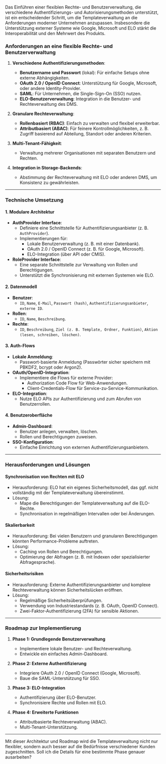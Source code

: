 Das Einführen einer flexiblen Rechte- und Benutzerverwaltung, die verschiedene Authentifizierungs- und Autorisierungsmethoden unterstützt, ist ein entscheidender Schritt, um die Templateverwaltung an die Anforderungen moderner Unternehmen anzupassen. Insbesondere die Unterstützung externer Systeme wie Google, Microsoft und ELO stärkt die Interoperabilität und den Mehrwert des Produkts.

### Anforderungen an eine flexible Rechte- und Benutzerverwaltung
1. **Verschiedene Authentifizierungsmethoden**:
   - **Benutzername und Passwort** (lokal): Für einfache Setups ohne externe Abhängigkeiten.
   - **OAuth 2.0 / OpenID Connect**: Unterstützung für Google, Microsoft, oder andere Identity-Provider.
   - **SAML**: Für Unternehmen, die Single-Sign-On (SSO) nutzen.
   - **ELO-Benutzerverwaltung**: Integration in die Benutzer- und Rechteverwaltung des DMS.

2. **Granulare Rechteverwaltung**:
   - **Rollenbasiert (RBAC)**: Einfach zu verwalten und flexibel erweiterbar.
   - **Attributbasiert (ABAC)**: Für feinere Kontrollmöglichkeiten, z. B. Zugriff basierend auf Abteilung, Standort oder anderen Kriterien.

3. **Multi-Tenant-Fähigkeit**:
   - Verwaltung mehrerer Organisationen mit separaten Benutzern und Rechten.

4. **Integration in Storage-Backends**:
   - Abstimmung der Rechteverwaltung mit ELO oder anderen DMS, um Konsistenz zu gewährleisten.

---

### Technische Umsetzung

#### 1. **Modulare Architektur**
- **AuthProvider Interface**:
  - Definiere eine Schnittstelle für Authentifizierungsanbieter (z. B. `AuthProvider`).
  - Implementierungen für:
    - Lokale Benutzerverwaltung (z. B. mit einer Datenbank).
    - OAuth 2.0 / OpenID Connect (z. B. für Google, Microsoft).
    - ELO-Integration (über API oder CMIS).
- **RoleProvider Interface**:
  - Eine separate Schnittstelle zur Verwaltung von Rollen und Berechtigungen.
  - Unterstützt die Synchronisierung mit externen Systemen wie ELO.

#### 2. **Datenmodell**
- **Benutzer**:
  - `ID`, `Name`, `E-Mail`, `Passwort (hash)`, `Authentifizierungsanbieter`, `externe ID`.
- **Rollen**:
  - `ID`, `Name`, `Beschreibung`.
- **Rechte**:
  - `ID`, `Beschreibung`, `Ziel (z. B. Template, Ordner, Funktion)`, `Aktion (lesen, schreiben, löschen)`.

#### 3. **Auth-Flows**
- **Lokale Anmeldung**:
  - Passwort-basierte Anmeldung (Passwörter sicher speichern mit PBKDF2, bcrypt oder Argon2).
- **OAuth/OpenID-Integration**:
  - Implementiere die Flows für externe Provider:
    - Authorization Code Flow für Web-Anwendungen.
    - Client-Credentials-Flow für Service-zu-Service-Kommunikation.
- **ELO-Integration**:
  - Nutze ELO APIs zur Authentifizierung und zum Abrufen von Benutzerrollen.

#### 4. **Benutzeroberfläche**
- **Admin-Dashboard**:
  - Benutzer anlegen, verwalten, löschen.
  - Rollen und Berechtigungen zuweisen.
- **SSO-Konfiguration**:
  - Einfache Einrichtung von externen Authentifizierungsanbietern.

---

### Herausforderungen und Lösungen

#### **Synchronisation von Rechten mit ELO**
- Herausforderung: ELO hat ein eigenes Sicherheitsmodell, das ggf. nicht vollständig mit der Templateverwaltung übereinstimmt.
- Lösung:
  - Mape die Berechtigungen der Templateverwaltung auf die ELO-Rechte.
  - Synchronisation in regelmäßigen Intervallen oder bei Änderungen.

#### **Skalierbarkeit**
- Herausforderung: Bei vielen Benutzern und granularen Berechtigungen könnten Performance-Probleme auftreten.
- Lösung:
  - Caching von Rollen und Berechtigungen.
  - Optimierung der Abfragen (z. B. mit Indexen oder spezialisierter Abfragesprache).

#### **Sicherheitsrisiken**
- Herausforderung: Externe Authentifizierungsanbieter und komplexe Rechteverwaltung können Sicherheitslücken eröffnen.
- Lösung:
  - Regelmäßige Sicherheitsüberprüfungen.
  - Verwendung von Industriestandards (z. B. OAuth, OpenID Connect).
  - Zwei-Faktor-Authentifizierung (2FA) für sensible Aktionen.

---

### Roadmap zur Implementierung

1. **Phase 1: Grundlegende Benutzerverwaltung**
   - Implementiere lokale Benutzer- und Rechteverwaltung.
   - Entwickle ein einfaches Admin-Dashboard.

2. **Phase 2: Externe Authentifizierung**
   - Integriere OAuth 2.0 / OpenID Connect (Google, Microsoft).
   - Baue die SAML-Unterstützung für SSO.

3. **Phase 3: ELO-Integration**
   - Authentifizierung über ELO-Benutzer.
   - Synchronisiere Rechte und Rollen mit ELO.

4. **Phase 4: Erweiterte Funktionen**
   - Attributbasierte Rechteverwaltung (ABAC).
   - Multi-Tenant-Unterstützung.

---

Mit dieser Architektur und Roadmap wird die Templateverwaltung nicht nur flexibler, sondern auch besser auf die Bedürfnisse verschiedener Kunden zugeschnitten. Soll ich die Details für eine bestimmte Phase genauer ausarbeiten?
